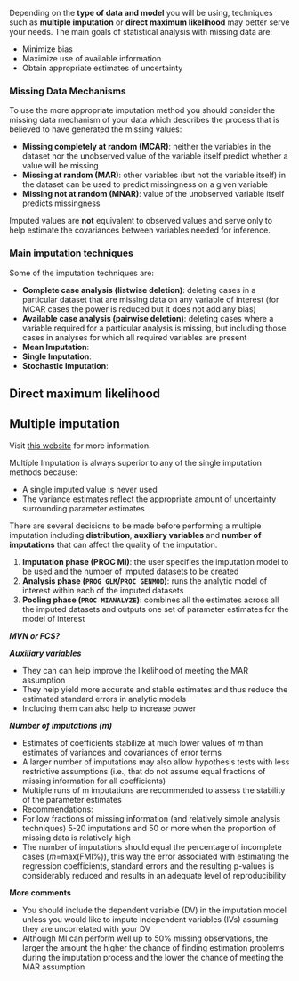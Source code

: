 Depending on the **type of data and model** you will be using, techniques such as **multiple imputation** or **direct maximum likelihood** may better serve your needs. The main goals of statistical analysis with missing data are:

* Minimize bias
* Maximize use of available information
* Obtain appropriate estimates of uncertainty

### Missing Data Mechanisms

To use the more appropriate imputation method you should consider the missing data mechanism of your data which describes the process that is believed to have generated the missing values:

* **Missing completely at random (MCAR)**:  neither the variables in the dataset nor the unobserved value of the variable itself predict whether a value will be missing
* **Missing at random (MAR)**: other variables (but not the variable itself) in the dataset can be used to predict missingness on a given variable
* **Missing not at random (MNAR)**: value of the unobserved variable itself predicts missingness

Imputed values are **not** equivalent to observed values and serve only to help estimate the covariances between variables needed for inference.

### Main imputation techniques

Some of the imputation techniques are:

* **Complete case analysis (listwise deletion)**:  deleting cases in a particular dataset that are missing data on any variable of interest (for MCAR cases the power is reduced but it does not add any bias) 
* **Available case analysis (pairwise deletion)**:  deleting cases where a variable required for a particular analysis is missing, but including those cases in analyses for which all required variables are present
* **Mean Imputation**:
* **Single Imputation**:
* **Stochastic Imputation**: 

## Direct maximum likelihood

## Multiple imputation

Visit [this website](http://lnr.li/YdyXo) for more information.

Multiple Imputation is always superior to any of the single imputation methods because:

* A single imputed value is never used
* The variance estimates reflect the appropriate amount of uncertainty surrounding parameter estimates

There are several decisions to be made before performing a multiple imputation including **distribution**, **auxiliary variables** and **number of imputations** that can affect the quality of the imputation.

1. **Imputation phase (PROC MI)**:  the user specifies the imputation model to be used and the number 
	   of imputed datasets to be created
2. **Analysis phase (`PROG GLM`/`PROC GENMOD`)**: runs the analytic model of interest within each of the imputed datasets
3. **Pooling phase (`PROC MIANALYZE`)**: combines all the estimates across all the imputed datasets and outputs one set of parameter estimates for the model of interest

***MVN or FCS?***


***Auxiliary variables***

* They can can help improve the likelihood of meeting the MAR assumption 
* They help yield more accurate and stable estimates and thus reduce the estimated standard errors in analytic models 
*  Including them can also help to increase power

***Number of imputations (m)***

* Estimates of coefficients stabilize at much lower values of *m* than estimates of variances and covariances of error terms 
* A larger number of imputations may also allow hypothesis tests with less restrictive assumptions (i.e., that do not assume equal fractions of missing information for all coefficients)
* Multiple runs of m imputations are recommended to assess the stability of the parameter estimates
*  Recommendations: 
 *  For low fractions of missing information (and relatively simple analysis techniques) 5-20 imputations and 50 or more when the proportion of missing data is relatively high
 *  The number of imputations should equal the percentage of incomplete cases (*m*=max(FMI%)), this way the error associated with estimating the regression coefficients, standard errors and the resulting p-values is considerably reduced and results in an adequate level of reproducibility

**More comments**

* You should include the dependent variable (DV) in the imputation model unless you would like to impute independent variables (IVs) assuming they are uncorrelated with your DV
* Although MI can perform well up to 50% missing observations,  the larger the amount the higher the chance of finding estimation problems during the imputation process and the lower the chance of meeting the MAR assumption

